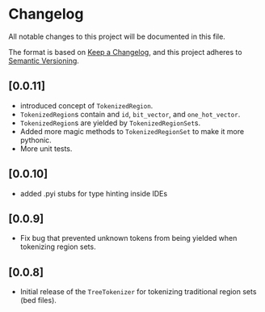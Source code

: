 # Changelog
All notable changes to this project will be documented in this file.

The format is based on [Keep a Changelog](https://keepachangelog.com/en/1.0.0/),
and this project adheres to [Semantic Versioning](https://semver.org/spec/v2.0.0.html).

## [0.0.11]
- introduced concept of `TokenizedRegion`.
- `TokenizedRegion`s contain and `id`, `bit_vector`, and `one_hot_vector`.
- `TokenizedRegion`s are yielded by `TokenizedRegionSet`s.
- Added more magic methods to `TokenizedRegionSet` to make it more pythonic.
- More unit tests.

## [0.0.10]
- added .pyi stubs for type hinting inside IDEs

## [0.0.9]
- Fix bug that prevented unknown tokens from being yielded when tokenizing region sets.

## [0.0.8]
- Initial release of the `TreeTokenizer`  for tokenizing traditional region sets (bed files).